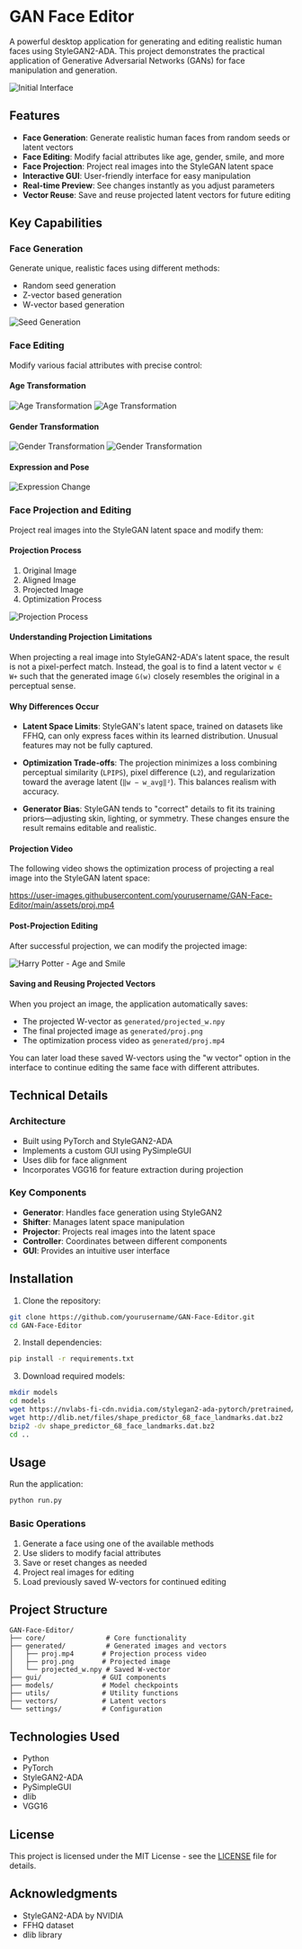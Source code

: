 # GAN Face Editor

A powerful desktop application for generating and editing realistic human faces using StyleGAN2-ADA. This project demonstrates the practical application of Generative Adversarial Networks (GANs) for face manipulation and generation.

![Initial Interface](assets/Initial_window.png)

## Features

- **Face Generation**: Generate realistic human faces from random seeds or latent vectors
- **Face Editing**: Modify facial attributes like age, gender, smile, and more
- **Face Projection**: Project real images into the StyleGAN latent space
- **Interactive GUI**: User-friendly interface for easy manipulation
- **Real-time Preview**: See changes instantly as you adjust parameters
- **Vector Reuse**: Save and reuse projected latent vectors for future editing

## Key Capabilities

### Face Generation
Generate unique, realistic faces using different methods:
- Random seed generation
- Z-vector based generation
- W-vector based generation

![Seed Generation](assets/Enter_seed_num.png)

### Face Editing
Modify various facial attributes with precise control:

#### Age Transformation
![Age Transformation](assets/younger_demo.png)
![Age Transformation](assets/older_demo.png)

#### Gender Transformation
![Gender Transformation](assets/feminine_demo.png)
![Gender Transformation](assets/more_masculine.png)

#### Expression and Pose
![Expression Change](assets/smile_demo.png)

### Face Projection and Editing
Project real images into the StyleGAN latent space and modify them:

#### Projection Process
1. Original Image
2. Aligned Image
3. Projected Image
4. Optimization Process

![Projection Process](assets/harry_potter_projection.png)

#### Understanding Projection Limitations
When projecting a real image into StyleGAN2-ADA's latent space, the result is not a pixel-perfect match. Instead, the goal is to find a latent vector `w ∈ W+` such that the generated image `G(w)` closely resembles the original in a perceptual sense.

#### Why Differences Occur

- **Latent Space Limits**: StyleGAN's latent space, trained on datasets like FFHQ, can only express faces within its learned distribution. Unusual features may not be fully captured.

- **Optimization Trade-offs**: The projection minimizes a loss combining perceptual similarity (`LPIPS`), pixel difference (`L2`), and regularization toward the average latent (`‖w − w_avg‖²`). This balances realism with accuracy.

- **Generator Bias**: StyleGAN tends to "correct" details to fit its training priors—adjusting skin, lighting, or symmetry. These changes ensure the result remains editable and realistic.



#### Projection Video
The following video shows the optimization process of projecting a real image into the StyleGAN latent space:

https://user-images.githubusercontent.com/yourusername/GAN-Face-Editor/main/assets/proj.mp4

#### Post-Projection Editing
After successful projection, we can modify the projected image:

![Harry Potter - Age and Smile](assets/harry_potter_older_smiling.png)

#### Saving and Reusing Projected Vectors
When you project an image, the application automatically saves:
- The projected W-vector as `generated/projected_w.npy`
- The final projected image as `generated/proj.png`
- The optimization process video as `generated/proj.mp4`

You can later load these saved W-vectors using the "w vector" option in the interface to continue editing the same face with different attributes.

## Technical Details

### Architecture
- Built using PyTorch and StyleGAN2-ADA
- Implements a custom GUI using PySimpleGUI
- Uses dlib for face alignment
- Incorporates VGG16 for feature extraction during projection

### Key Components
- **Generator**: Handles face generation using StyleGAN2
- **Shifter**: Manages latent space manipulation
- **Projector**: Projects real images into the latent space
- **Controller**: Coordinates between different components
- **GUI**: Provides an intuitive user interface

## Installation

1. Clone the repository:
```bash
git clone https://github.com/yourusername/GAN-Face-Editor.git
cd GAN-Face-Editor
```

2. Install dependencies:
```bash
pip install -r requirements.txt
```

3. Download required models:
```bash
mkdir models
cd models
wget https://nvlabs-fi-cdn.nvidia.com/stylegan2-ada-pytorch/pretrained/ffhq.pkl
wget http://dlib.net/files/shape_predictor_68_face_landmarks.dat.bz2
bzip2 -dv shape_predictor_68_face_landmarks.dat.bz2
cd ..
```

## Usage

Run the application:
```bash
python run.py
```

### Basic Operations
1. Generate a face using one of the available methods
2. Use sliders to modify facial attributes
3. Save or reset changes as needed
4. Project real images for editing
5. Load previously saved W-vectors for continued editing

## Project Structure
```
GAN-Face-Editor/
├── core/               # Core functionality
├── generated/          # Generated images and vectors
│   ├── proj.mp4       # Projection process video
│   ├── proj.png       # Projected image
│   └── projected_w.npy # Saved W-vector
├── gui/               # GUI components
├── models/            # Model checkpoints
├── utils/             # Utility functions
├── vectors/           # Latent vectors
└── settings/          # Configuration
```

## Technologies Used
- Python
- PyTorch
- StyleGAN2-ADA
- PySimpleGUI
- dlib
- VGG16

## License
This project is licensed under the MIT License - see the [LICENSE](LICENSE) file for details.

## Acknowledgments
- StyleGAN2-ADA by NVIDIA
- FFHQ dataset
- dlib library 